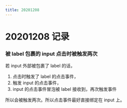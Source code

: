 ```yaml
---
title: 20201208
---
```


# 20201208 记录

### 被 label 包裹的 input 点击时被触发两次

若 input 外部被包裹了 label 的话，

1. 点击时触发了 label 的点击事件，
2. 触发 input 的点击事件，
3. input 的点击事件冒泡被 label 接收到，再次触发事件

所以会被触发两次。所以点击事件最好直接绑定在 input 上。
